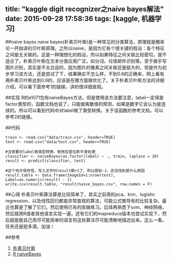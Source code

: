 title: "kaggle digit recognizer之naive bayes解法"
date: 2015-09-28 17:58:36
tags: [kaggle, 机器学习]
---

##naive bayes
naive bayes(朴素贝叶斯)是一种常见的分类算法，原理就是概率论一开始讲的贝叶斯原理。之所以naive，是因为它有个很关键的假设：各个特征之间是无关联的。这是一种理想化的假设，所以如果特征之间关联比较密切，就不适合了。朴素贝叶斯在文本分类应用广泛，如分词，垃圾邮件识别等。至于做手写图片识别，其实是不太合适的，因为图片的像素之间关联还是挺大的，但是作为初步学习该方法，还是尝试了下，结果确实不怎么样，不到0.6的正确率，网上看有用朴素贝叶斯达到0.8的，应该是在哪方面做优化了。关于朴素贝叶斯方法的详细介绍，可以看下面参考1的链接，讲的很详细直观。

##实现
R的e1071包有naiveBayes方法，但是使用该方法要注意，label一定得是factor类型的，函数文档也说了，只能做离散值的预测，如果是数字它会认为是连续的。所以可以看到代码中对label做了类型转换。关于该函数的参考文档，可以参考2的链接。

##代码
```
train <- read.csv("data/train.csv", header=TRUE)
test <- read.csv("data/test.csv", header=TRUE)

#注意要对label做类型转换，使用拉普拉斯平滑处理
classifier <- naiveBayes(as.factor(label) ~ ., train, laplace = 10)
result <- predict(classifier, test)

#这个地方很奇怪，写入文件时result都+1了，所以提前-1，还没找到是什么原因
result.table <- data.frame(ImageId=1:nrow(test), Label=as.numeric(result) - 1)
write.csv(result.table, "result/naive_bayes.csv", row.names = F)
```

##心得
朴素贝叶斯算法算是比较简单了，其实之前用的pca、knn、logistic regression、以及线性回归都是非常直观的算法，可能公式推导有的比较复杂。最近也算是了解了它们，然后使用已有的库做练习。后续再熟悉下svm、神经网络，然后就用R或者其他语言实现一遍，还有它们的mapreduce版本也尝试实现下，然后就是能自己用尽可能简单的语言将这些算法尽可能清晰地描述出来。这么一看，任务还是挺多滴。加油！

##参考
1. [朴素贝叶斯](http://www.cnblogs.com/leoo2sk/archive/2010/09/17/naive-bayesian-classifier.html)
2. [R naiveBayes](http://www.inside-r.org/packages/cran/e1071/docs/naiveBayes)
